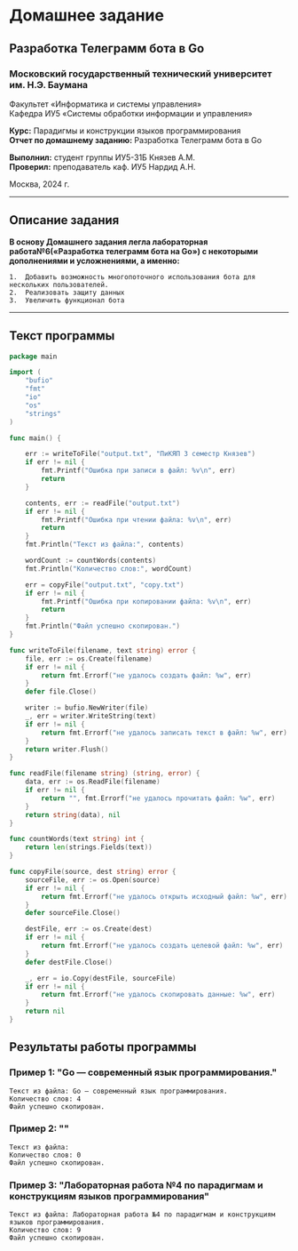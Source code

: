 # Домашнее задание

## Разработка Телеграмм бота в Go

### Московский государственный технический университет им. Н.Э. Баумана  
Факультет «Информатика и системы управления»  
Кафедра ИУ5 «Системы обработки информации и управления»

**Курс:** Парадигмы и конструкции языков программирования  
**Отчет по домашнему заданию:** Разработка Телеграмм бота в Go

**Выполнил:** студент группы ИУ5-31Б Князев А.М.  
**Проверил:** преподаватель каф. ИУ5 Нардид А.Н.  

Москва, 2024 г.

---

## Описание задания

**В основу Домашнего задания легла лабораторная работа№6(«Разработка телеграмм бота на Go»)	 с некоторыми дополнениями и усложнениями, а именно:**

    1.	Добавить возможность многопоточного использования бота для нескольких пользователей.
    2.	Реализовать защиту данных
    3.	Увеличить функционал бота

---

## Текст программы

```go
package main

import (
	"bufio"
	"fmt"
	"io"
	"os"
	"strings"
)

func main() {

	err := writeToFile("output.txt", "ПиКЯП 3 семестр Князев")
	if err != nil {
		fmt.Printf("Ошибка при записи в файл: %v\n", err)
		return
	}

	contents, err := readFile("output.txt")
	if err != nil {
		fmt.Printf("Ошибка при чтении файла: %v\n", err)
		return
	}
	fmt.Println("Текст из файла:", contents)

	wordCount := countWords(contents)
	fmt.Println("Количество слов:", wordCount)

	err = copyFile("output.txt", "copy.txt")
	if err != nil {
		fmt.Printf("Ошибка при копировании файла: %v\n", err)
		return
	}
	fmt.Println("Файл успешно скопирован.")
}

func writeToFile(filename, text string) error {
	file, err := os.Create(filename)
	if err != nil {
		return fmt.Errorf("не удалось создать файл: %w", err)
	}
	defer file.Close()

	writer := bufio.NewWriter(file)
	_, err = writer.WriteString(text)
	if err != nil {
		return fmt.Errorf("не удалось записать текст в файл: %w", err)
	}
	return writer.Flush()
}

func readFile(filename string) (string, error) {
	data, err := os.ReadFile(filename)
	if err != nil {
		return "", fmt.Errorf("не удалось прочитать файл: %w", err)
	}
	return string(data), nil
}

func countWords(text string) int {
	return len(strings.Fields(text))
}

func copyFile(source, dest string) error {
	sourceFile, err := os.Open(source)
	if err != nil {
		return fmt.Errorf("не удалось открыть исходный файл: %w", err)
	}
	defer sourceFile.Close()

	destFile, err := os.Create(dest)
	if err != nil {
		return fmt.Errorf("не удалось создать целевой файл: %w", err)
	}
	defer destFile.Close()

	_, err = io.Copy(destFile, sourceFile)
	if err != nil {
		return fmt.Errorf("не удалось скопировать данные: %w", err)
	}
	return nil
}
```

## Результаты работы программы
### Пример 1: "Go — современный язык программирования."

```
Текст из файла: Go — современный язык программирования.
Количество слов: 4
Файл успешно скопирован.

```

### Пример 2: ""

```
Текст из файла: 
Количество слов: 0
Файл успешно скопирован.
```

### Пример 3: "Лабораторная работа №4 по парадигмам и конструкциям языков программирования"

```
Текст из файла: Лабораторная работа №4 по парадигмам и конструкциям языков программирования.
Количество слов: 9
Файл успешно скопирован.
```
